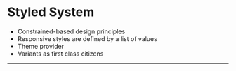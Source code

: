 # Styled System

- Constrained-based design principles
- Responsive styles are defined by a list of values
- Theme provider
- Variants as first class citizens

---

[styled-system]: https://styled-system.com
